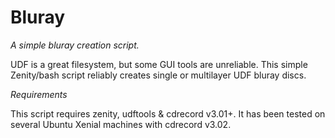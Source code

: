# Bluray 

*A simple bluray creation script.*

UDF is a great filesystem, but some GUI tools are unreliable.
This simple Zenity/bash script reliably creates single or multilayer UDF bluray discs. 

*Requirements*

This script requires zenity, udftools & cdrecord v3.01+. 
It has been tested on several Ubuntu Xenial machines with cdrecord v3.02. 
